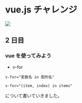 # vue.js チャレンジ

![](https://jp.vuejs.org/images/logo.png)

## 2 日目

### vue を使ってみよう

- v-for

```
v-for="変数名 in 配列名"

v-for="(item, index) in items"
```

について書いていきました。
